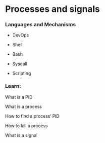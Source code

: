 # Processes and signals
### Languages and Mechanisms
- DevOps

- Shell

- Bash

- Syscall

- Scripting
### Learn:
What is a PID

What is a process

How to find a process’ PID

How to kill a process

What is a signal

